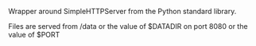 Wrapper around SimpleHTTPServer from the Python standard library.

Files are served from /data or the value of $DATADIR on port 8080 or the value of $PORT

